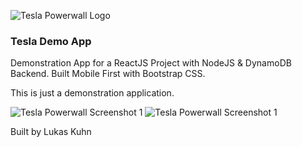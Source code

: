 ![Tesla Powerwall Logo](https://www.canstarblue.com.au/wp-content/uploads/2017/10/Tesla-Powerwall-logo-cropped-reduced.png)

### Tesla Demo App

Demonstration App for a ReactJS Project with NodeJS & DynamoDB Backend. Built Mobile First with Bootstrap CSS.

This is just a demonstration application.

![Tesla Powerwall Screenshot 1](https://i.imgur.com/1s5fruX.png) ![Tesla Powerwall Screenshot 1](https://i.imgur.com/pTwdd6C.png)

Built by Lukas Kuhn
